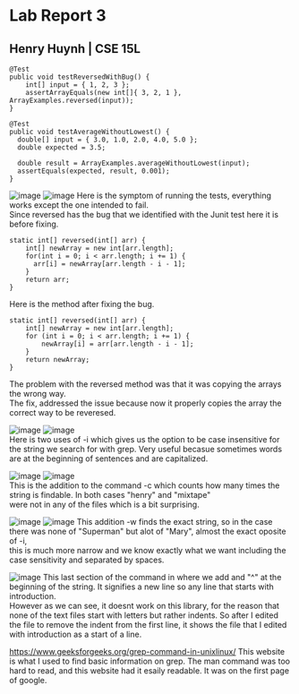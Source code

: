 # Lab Report 3 
## Henry Huynh | CSE 15L
  	@Test
	public void testReversedWithBug() {
  		int[] input = { 1, 2, 3 };
		assertArrayEquals(new int[]{ 3, 2, 1 }, ArrayExamples.reversed(input));
	}
 
    @Test
    public void testAverageWithoutLowest() {
      double[] input = { 3.0, 1.0, 2.0, 4.0, 5.0 };
      double expected = 3.5;

      double result = ArrayExamples.averageWithoutLowest(input);
      assertEquals(expected, result, 0.001);
    }


![image](https://i.imgur.com/Cw5ww8u.png)
![image](https://i.imgur.com/n8kUP9O.png)
Here is the symptom of running the tests, everything works except the one intended to fail.  
Since reversed has the bug that we identified with the Junit test here it is before fixing.    

    static int[] reversed(int[] arr) {
        int[] newArray = new int[arr.length];
        for(int i = 0; i < arr.length; i += 1) {
          arr[i] = newArray[arr.length - i - 1];
        }
        return arr;
    }     
    
Here is the method after fixing the bug.    

    static int[] reversed(int[] arr) {
        int[] newArray = new int[arr.length];
        for (int i = 0; i < arr.length; i += 1) {
            newArray[i] = arr[arr.length - i - 1];
        }
        return newArray;
    }
The problem with the reversed method was that it was copying the arrays the wrong way.   
The fix, addressed the issue because now it properly copies the array the correct way to be reveresed. 

![image](https://i.imgur.com/ouMhHnc.png)
![image](https://i.imgur.com/mVHMWwG.png)    
Here is two uses of -i which gives us the option to be case insensitive for the string we search for with grep. 
Very useful becasue sometimes words are at the beginning of sentences and are capitalized.   

![image](https://i.imgur.com/EGWIIss.png)
![image](https://github.com/huynhhenry/cse15l-lab-reports/assets/146884910/eb3c465c-d460-4d3f-85a6-b4fe1ae00040)    
This is the addition to the command -c which counts how many times the string is findable. In both cases "henry" and "mixtape"   
were not in any of the files which is a bit surprising. 

![image](https://i.imgur.com/gYVVEBU.png)
![image](https://i.imgur.com/SdQcS8W.png)
This addition -w finds the exact string, so in the case there was none of "Superman" but alot of "Mary", almost the exact oposite of -i,    
this is much more narrow and we know exactly what we want including the case sensitivity and separated by spaces.

![image](https://i.imgur.com/FyEOM1b.png)
This last section of the command in where we add and "^" at the beginning of the string. It signifies a new line so any line that starts with introduction.   
However as we can see, it doesnt work on this library, for the reason that none of the text files start with letters but rather indents. 
So after I edited the file to remove the indent from the first line, it shows the file that I edited with introduction as a start of a line. 

https://www.geeksforgeeks.org/grep-command-in-unixlinux/
This website is what I used to find basic information on grep. The man command was too hard to read, and this website had it esaily readable. It was on the first page of google. 



